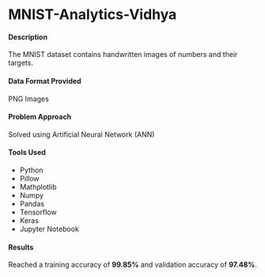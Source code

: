 # MNIST-Analytics-Vidhya

#### Description

The MNIST dataset contains handwritten images of numbers and their targets.

#### Data Format Provided

PNG Images

#### Problem Approach

Solved using Artificial Neural Network (ANN)

#### Tools Used

- Python
- Pillow
- Mathplotlib
- Numpy
- Pandas
- Tensorflow
- Keras
- Jupyter Notebook

#### Results

Reached a training accuracy of **99.85%** and validation accuracy  of **97.48%**. 

